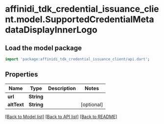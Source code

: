 # affinidi_tdk_credential_issuance_client.model.SupportedCredentialMetadataDisplayInnerLogo

## Load the model package

```dart
import 'package:affinidi_tdk_credential_issuance_client/api.dart';
```

## Properties

| Name        | Type       | Description | Notes      |
| ----------- | ---------- | ----------- | ---------- |
| **url**     | **String** |             |
| **altText** | **String** |             | [optional] |

[[Back to Model list]](../README.md#documentation-for-models) [[Back to API list]](../README.md#documentation-for-api-endpoints) [[Back to README]](../README.md)
